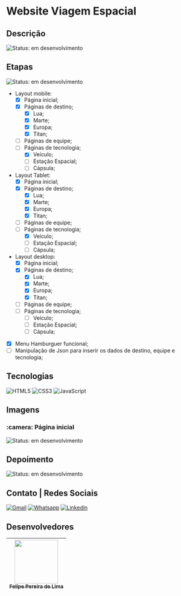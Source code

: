 # Website Viagem Espacial

## Descrição

![Status: em desenvolvimento](https://img.shields.io/badge/STATUS-Em%20desenvolvimento-blue)

## Etapas

 ![Status: em desenvolvimento](https://img.shields.io/badge/STATUS-Em%20desenvolvimento-blue)

 - Layout mobile:
    - [x] Página inicial;
    - [x] Páginas de destino;
      - [x] Lua;
      - [x] Marte;
      - [x] Europa;
      - [x] Titan;
    - [ ] Páginas de equipe;
    - [ ] Páginas de tecnologia;
      - [x] Veículo;
      - [ ] Estação Espacial;
      - [ ] Cápsula;
 - Layout Tablet:
    - [x] Página inicial;
    - [x] Páginas de destino;
      - [x] Lua;
      - [x] Marte;
      - [x] Europa;
      - [x] Titan;
    - [ ] Páginas de equipe;
    - [ ] Páginas de tecnologia;
      - [x] Veículo;
      - [ ] Estação Espacial;
      - [ ] Cápsula;
 - Layout desktop:
    - [x] Página inicial;
    - [x] Páginas de destino;
      - [x] Lua;
      - [x] Marte;
      - [x] Europa;
      - [x] Titan;
    - [ ] Páginas de equipe;
    - [ ] Páginas de tecnologia;
      - [ ] Veículo;
      - [ ] Estação Espacial;
      - [ ] Cápsula;
 - [x] Menu Hamburguer funcional;
 - [ ] Manipulação de Json para inserir os dados de destino, equipe e tecnologia;

## Tecnologias

 ![HTML5](https://img.shields.io/badge/html5-%23E34F26.svg?style=for-the-badge&logo=html5&logoColor=white) ![CSS3](https://img.shields.io/badge/css3-%231572B6.svg?style=for-the-badge&logo=css3&logoColor=white) ![JavaScript](https://img.shields.io/badge/JavaScript-F7DF1E?style=for-the-badge&logo=javascript&logoColor=black) 

## Imagens

<h3> :camera: Página inicial </h3>

 ![Status: em desenvolvimento](https://img.shields.io/badge/STATUS-Em%20desenvolvimento-blue)

## Depoimento

![Status: em desenvolvimento](https://img.shields.io/badge/STATUS-Em%20desenvolvimento-blue)

## Contato | Redes Sociais

<a href="mailto:felipe.lima0160@gmail.com">![Gmail](https://img.shields.io/badge/Gmail-D14836?style=for-the-badge&logo=gmail&logoColor=white)</a>  <a href="https://wa.me/5521979926096">![Whatsapp](https://img.shields.io/badge/WhatsApp-25D366?style=for-the-badge&logo=whatsapp&logoColor=white)</a>  <a href="https://www.linkedin.com/in/felipe-lima01/">![Linkedin](https://img.shields.io/badge/LinkedIn-0077B5?style=for-the-badge&logo=linkedin&logoColor=white)</a> 

## Desenvolvedores

 | [<img src="https://avatars.githubusercontent.com/u/102830741?s=400&u=eb0ed821d5deeaaac9a910f737ce38ddfda2f3a9&v=4" width=115><br><sub>Felipe Pereira de Lima</sub>](https://github.com/LipePLima) 
 | :---: |
